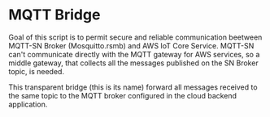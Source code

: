 # MQTT Bridge
Goal of this script is to permit secure and reliable communication beetween MQTT-SN Broker (Mosquitto.rsmb) and AWS IoT Core Service.
MQTT-SN can't communicate directly with the MQTT gateway for AWS services, so a middle gateway, that collects all the messages published on the SN Broker topic, is needed.

This transparent bridge (this is its name) forward all messages received to the same topic to the MQTT broker configured in the cloud backend application.